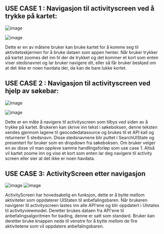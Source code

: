 ## USE CASE 1 : Navigasjon til activityscreen  ved å trykke på kartet:
![image](https://media.github.uio.no/user/9127/files/f6fc1281-a721-4d24-856e-8eceef610e3b)

![image](https://media.github.uio.no/user/9127/files/e760c536-13c5-40bf-97ae-04ccab8c1950)


Dette er en av måtene bruker kan bruke kartet for å komme seg til aktivitetsskjermen for å bruke dataen som appen henter.
Når bruker trykker på kartet zoomes det inn til der de trykket og det kommer et kort som enten viser stedsnavnet og lar bruker navigere dit, eller så får bruker beskjed
om at det ikke er noen havdata der, da kan de bare lukke kortet.


## USE CASE 2 : Navigasjon til activityscreen ved hjelp av søkebar:
![image](https://media.github.uio.no/user/9127/files/ca5d0d0f-89d9-4615-b320-ad92fa6e2e09)

![image](https://media.github.uio.no/user/9127/files/f2c84fe6-9f9f-4886-a885-54d96a31e5e5)


Dette er en måte å navigere til activityscreen som tilbys ved siden av å trykke på kartet.
Brukeren kan skrive inn tekst i søkeboksen, denne teksten sendes gjennom lagene til geocodedatasource og brukes til et API kall og returnerer 5 stedsnavn.
Disse stedsnavnene blir puttet i SearchUIState og presentert for bruker som en dropdown fra søkeboksen. Om bruker velger en av disse vil man oppleve samme handlingsforløp
som use case 1. Altså vil kartet zoome inn og vise et kort som enten lar deg navigere til activity screen eller sier at det ikke er noen havdata.

## USE CASE 3: ActivityScreen etter navigasjon 
![image](https://media.github.uio.no/user/9127/files/f7561e15-cfd9-4442-a5b0-a82fa814098a)
![image](https://media.github.uio.no/user/9127/files/07be87b5-3354-4959-8e5f-3408696caf68)


ActivityScreen har hovedsakelig en funksjon, dette er å bytte mellom aktiviteter som oppdaterer UIStaten til anbefalingsbaren.
Når brukeren navigerer til activityscreen lastes inn alle API'ene og blir oppdatert i UIstates til activityviewmodel.
Deretter brukes dataen fra API'ene til anbefalingsalgoritmen for bading, denne er satt som standard.
Bruker kan deretter bruke knappen nede til venstre for å bytte mellom de fire aktivitetene som vil oppdatere anbefalingsbaren.








   
  
